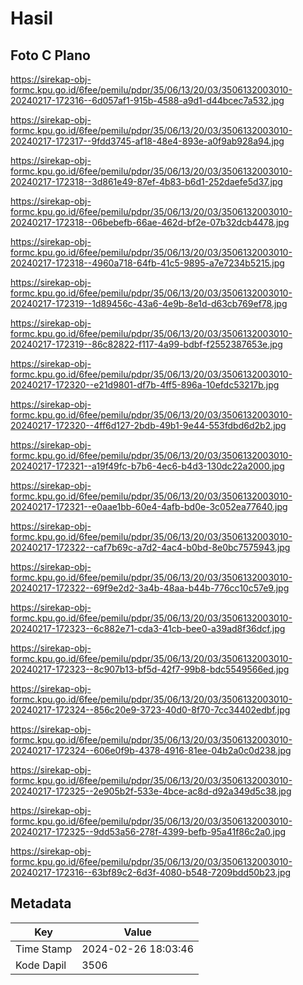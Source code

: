 # Hasil

## Foto C Plano

https://sirekap-obj-formc.kpu.go.id/6fee/pemilu/pdpr/35/06/13/20/03/3506132003010-20240217-172316--6d057af1-915b-4588-a9d1-d44bcec7a532.jpg

https://sirekap-obj-formc.kpu.go.id/6fee/pemilu/pdpr/35/06/13/20/03/3506132003010-20240217-172317--9fdd3745-af18-48e4-893e-a0f9ab928a94.jpg

https://sirekap-obj-formc.kpu.go.id/6fee/pemilu/pdpr/35/06/13/20/03/3506132003010-20240217-172318--3d861e49-87ef-4b83-b6d1-252daefe5d37.jpg

https://sirekap-obj-formc.kpu.go.id/6fee/pemilu/pdpr/35/06/13/20/03/3506132003010-20240217-172318--06bebefb-66ae-462d-bf2e-07b32dcb4478.jpg

https://sirekap-obj-formc.kpu.go.id/6fee/pemilu/pdpr/35/06/13/20/03/3506132003010-20240217-172318--4960a718-64fb-41c5-9895-a7e7234b5215.jpg

https://sirekap-obj-formc.kpu.go.id/6fee/pemilu/pdpr/35/06/13/20/03/3506132003010-20240217-172319--1d89456c-43a6-4e9b-8e1d-d63cb769ef78.jpg

https://sirekap-obj-formc.kpu.go.id/6fee/pemilu/pdpr/35/06/13/20/03/3506132003010-20240217-172319--86c82822-f117-4a99-bdbf-f2552387653e.jpg

https://sirekap-obj-formc.kpu.go.id/6fee/pemilu/pdpr/35/06/13/20/03/3506132003010-20240217-172320--e21d9801-df7b-4ff5-896a-10efdc53217b.jpg

https://sirekap-obj-formc.kpu.go.id/6fee/pemilu/pdpr/35/06/13/20/03/3506132003010-20240217-172320--4ff6d127-2bdb-49b1-9e44-553fdbd6d2b2.jpg

https://sirekap-obj-formc.kpu.go.id/6fee/pemilu/pdpr/35/06/13/20/03/3506132003010-20240217-172321--a19f49fc-b7b6-4ec6-b4d3-130dc22a2000.jpg

https://sirekap-obj-formc.kpu.go.id/6fee/pemilu/pdpr/35/06/13/20/03/3506132003010-20240217-172321--e0aae1bb-60e4-4afb-bd0e-3c052ea77640.jpg

https://sirekap-obj-formc.kpu.go.id/6fee/pemilu/pdpr/35/06/13/20/03/3506132003010-20240217-172322--caf7b69c-a7d2-4ac4-b0bd-8e0bc7575943.jpg

https://sirekap-obj-formc.kpu.go.id/6fee/pemilu/pdpr/35/06/13/20/03/3506132003010-20240217-172322--69f9e2d2-3a4b-48aa-b44b-776cc10c57e9.jpg

https://sirekap-obj-formc.kpu.go.id/6fee/pemilu/pdpr/35/06/13/20/03/3506132003010-20240217-172323--6c882e71-cda3-41cb-bee0-a39ad8f36dcf.jpg

https://sirekap-obj-formc.kpu.go.id/6fee/pemilu/pdpr/35/06/13/20/03/3506132003010-20240217-172323--8c907b13-bf5d-42f7-99b8-bdc5549566ed.jpg

https://sirekap-obj-formc.kpu.go.id/6fee/pemilu/pdpr/35/06/13/20/03/3506132003010-20240217-172324--856c20e9-3723-40d0-8f70-7cc34402edbf.jpg

https://sirekap-obj-formc.kpu.go.id/6fee/pemilu/pdpr/35/06/13/20/03/3506132003010-20240217-172324--606e0f9b-4378-4916-81ee-04b2a0c0d238.jpg

https://sirekap-obj-formc.kpu.go.id/6fee/pemilu/pdpr/35/06/13/20/03/3506132003010-20240217-172325--2e905b2f-533e-4bce-ac8d-d92a349d5c38.jpg

https://sirekap-obj-formc.kpu.go.id/6fee/pemilu/pdpr/35/06/13/20/03/3506132003010-20240217-172325--9dd53a56-278f-4399-befb-95a41f86c2a0.jpg

https://sirekap-obj-formc.kpu.go.id/6fee/pemilu/pdpr/35/06/13/20/03/3506132003010-20240217-172316--63bf89c2-6d3f-4080-b548-7209bdd50b23.jpg


## Metadata

| Key        | Value               |
| ---------- | ------------------- |
| Time Stamp | 2024-02-26 18:03:46 |
| Kode Dapil | 3506                |



